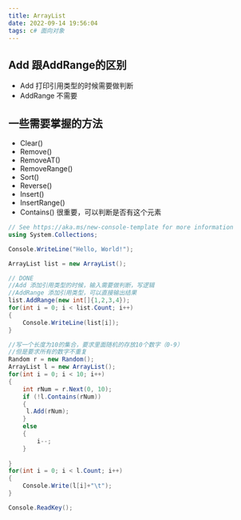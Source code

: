 ```yaml
---
title: ArrayList
date: 2022-09-14 19:56:04
tags: c# 面向对象
---
```

## Add 跟AddRange的区别
- Add 打印引用类型的时候需要做判断
- AddRange 不需要

## 一些需要掌握的方法
- Clear()
- Remove()
- RemoveAT()
- RemoveRange()
- Sort()
- Reverse()
- Insert()
- InsertRange()
- Contains() 很重要，可以判断是否有这个元素


```csharp
// See https://aka.ms/new-console-template for more information
using System.Collections;

Console.WriteLine("Hello, World!");

ArrayList list = new ArrayList();

// DONE
//Add 添加引用类型的时候，输入需要做判断，写逻辑
//AddRange 添加引用类型，可以直接输出结果
list.AddRange(new int[]{1,2,3,4});
for(int i = 0; i < list.Count; i++)
{
    Console.WriteLine(list[i]);
}

//写一个长度为10的集合，要求里面随机的存放10个数字（0-9）
//但是要求所有的数字不重复
Random r = new Random();
ArrayList l = new ArrayList();
for(int i = 0; i < 10; i++)
{
    int rNum = r.Next(0, 10);
    if (!l.Contains(rNum))
    {
     l.Add(rNum);
    }
    else
    {
        i--;
    }
   
}
for(int i = 0; i < l.Count; i++)
{
    Console.Write(l[i]+"\t");
}

Console.ReadKey();
```

